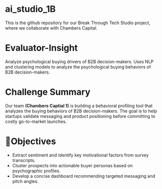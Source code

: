 # ai_studio_1B
This is the github repository for our Break Through Tech Studio project, where we collaborate with Chambers Capital. 

# Evaluator-Insight
Analyze psychological buying drivers of B2B decision-makers.
Uses NLP and clustering models to analyze the psychological buying behaviors of B2B decision-makers.

# Challenge Summary
Our team **(Chambers Captial 1)** is building a behavioral profiling tool that analyzes the buying behaviors of B2B decision-makers. The goal is to help startups validate messaging and product positioning before committing to costly go-to-market launches.

# 📌Objectives
* Extract sentiment and identify key motivational factors from survey transcripts.
* Cluster prospects into actionable buyer personas based on psychographic profiles.
* Develop a concise dashboard recommending targeted messaging and pitch angles.

